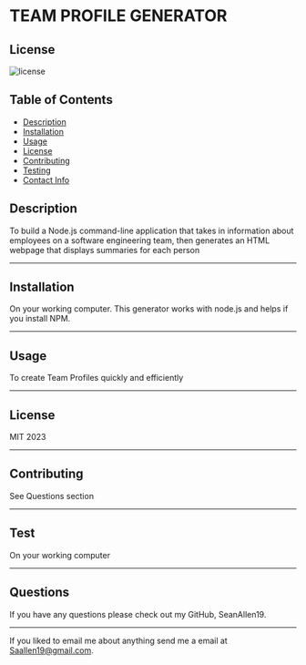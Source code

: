# TEAM PROFILE GENERATOR
  ## License
  ![license](https://img.shields.io/badge/-This%20is%20under%20the%20MIT%20License-red)

  ## Table of Contents
  - [Description](#Description)
  - [Installation](#Installation)
  - [Usage](#Usage)
  - [License](#License)
  - [Contributing](#Contributing)
  - [Testing](#Testing)
  - [Contact Info](#Contact-Info)
  
  
  ## Description
  To build a Node.js command-line application that takes in information about employees on a software engineering team, then generates an HTML webpage that displays summaries for each person

  ---

  ## Installation
  On your working computer. This generator works with node.js and helps if you install NPM.

  ---

  ## Usage
  To create Team Profiles quickly and efficiently

  ---
  
  ## License
MIT 2023

  ---  
  ## Contributing

  See Questions section
  
  ---
  ## Test

  On your working computer
 
  ---
 
  ## Questions

  If you have any questions please check out my GitHub, SeanAllen19.
 
  ---
 
  If you liked to email me about anything send me a email at Saallen19@gmail.com.
  